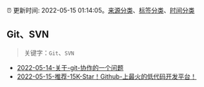 :alarm_clock: 更新时间: 2022-05-15 01:14:05。[来源分类](../README.md)、[标签分类](../TAGS.md)、[时间分类](../TIMELINE.md)

## Git、SVN


> 关键字：`Git`、`SVN`



- [2022-05-14-关于-git-协作的一个问题](https://www.v2ex.com/t/852883) 
- [2022-05-15-推荐-15K-Star！Github-上最火的低代码开发平台！](https://toutiao.io/k/3qv24va) 